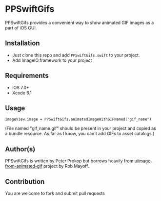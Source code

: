 # PPSwiftGifs

PPSwiftGifs provides a convenient way to show animated GIF images as a part of iOS GUI.

## Installation

* Just clone this repo and add ```PPSwiftGifs.swift``` to your project.
* Add ImageIO.framework to your project

## Requirements

- iOS 7.0+
- Xcode 6.1

## Usage

```
imageView.image = PPSwiftGifs.animatedImageWithGIFNamed("gif_name")
```

(File named "gif_name.gif" should be present in your project and copied as a bundle resource.
As far as I know, you can't add GIFs to asset catalogs.)

## Author(s)

PPSwiftGifs is written by Peter Prokop but borrows heavily from 
[uiimage-from-animated-gif](https://github.com/mayoff/uiimage-from-animated-gif)
project by Rob Mayoff.

## Contribution

You are welcome to fork and submit pull requests
